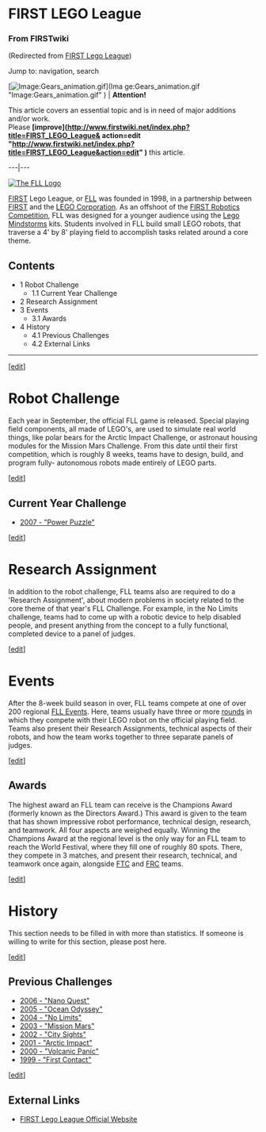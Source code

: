 # FIRST LEGO League

### From FIRSTwiki

(Redirected from [FIRST Lego
League](/index.php?title=FIRST_Lego_League&redirect=no "FIRST Lego League" ))

Jump to: navigation, search

[![Image:Gears_animation.gif](/media/1/14/Gears_animation.gif)](Ima
ge:Gears_animation.gif "Image:Gears_animation.gif" ) |  **Attention!**  

This article covers an essential topic and is in need of major additions
and/or work.  
Please **[improve](http://www.firstwiki.net/index.php?title=FIRST_LEGO_League&
action=edit
"http://www.firstwiki.net/index.php?title=FIRST_LEGO_League&action=edit" )**
this article.  
  
---|---  
  
[![The FLL Logo](/media/5/54/FLL_logo.gif)](Image:FLL_logo.gif "The
FLL Logo" )

[FIRST](first) Lego League, or [FLL](FLL "FLL"
) was founded in 1998, in a partnership between [FIRST](FIRST
"FIRST" ) and the [LEGO Corporation](LEGO_Corporation "LEGO
Corporation" ). As an offshoot of the [FIRST Robotics
Competition](FIRST_Robotics_Competition "FIRST Robotics
Competition" ), FLL was designed for a younger audience using the [Lego
Mindstorms](Lego_Mindstorms "Lego Mindstorms" ) kits. Students
involved in FLL build small LEGO robots, that traverse a 4' by 8' playing
field to accomplish tasks related around a core theme.

## Contents

  * 1 Robot Challenge
    * 1.1 Current Year Challenge
  * 2 Research Assignment
  * 3 Events
    * 3.1 Awards
  * 4 History
    * 4.1 Previous Challenges
    * 4.2 External Links  
---  
  
[[edit](/index.php?title=FIRST_LEGO_League&action=edit&section=1 "Edit
section: Robot Challenge" )]

#  Robot Challenge

Each year in September, the official FLL game is released. Special playing
field components, all made of LEGO's, are used to simulate real world things,
like polar bears for the Arctic Impact Challenge, or astronaut housing modules
for the Mission Mars Challenge. From this date until their first competition,
which is roughly 8 weeks, teams have to design, build, and program fully-
autonomous robots made entirely of LEGO parts.

[[edit](/index.php?title=FIRST_LEGO_League&action=edit&section=2 "Edit
section: Current Year Challenge" )]

##  Current Year Challenge

  * [2007 - "Power Puzzle"](FLL_Challenge_2007 "FLL Challenge 2007" )

[[edit](/index.php?title=FIRST_LEGO_League&action=edit&section=3 "Edit
section: Research Assignment" )]

#  Research Assignment

In addition to the robot challenge, FLL teams also are required to do a
'Research Assignment', about modern problems in society related to the core
theme of that year's FLL Challenge. For example, in the No Limits challenge,
teams had to come up with a robotic device to help disabled people, and
present anything from the concept to a fully functional, completed device to a
panel of judges.

[[edit](/index.php?title=FIRST_LEGO_League&action=edit&section=4 "Edit
section: Events" )]

#  Events

After the 8-week build season in over, FLL teams compete at one of over 200
regional [FLL Events](Category:FLL_Events "Category:FLL Events" ).
Here, teams usually have three or more [rounds](Round "Round" ) in
which they compete with their LEGO robot on the official playing field. Teams
also present their Research Assignments, technical aspects of their robots,
and how the team works together to three separate panels of judges.

[[edit](/index.php?title=FIRST_LEGO_League&action=edit&section=5 "Edit
section: Awards" )]

##  Awards

The highest award an FLL team can receive is the Champions Award (formerly
known as the Directors Award.) This award is given to the team that has shown
impressive robot performance, technical design, research, and teamwork. All
four aspects are weighed equally. Winning the Champions Award at the regional
level is the only way for an FLL team to reach the World Festival, where they
fill one of roughly 80 spots. There, they compete in 3 matches, and present
their research, technical, and teamwork once again, alongside
[FTC](FTC "FTC" ) and [FRC](FRC "FRC" ) teams.

[[edit](/index.php?title=FIRST_LEGO_League&action=edit&section=6 "Edit
section: History" )]

#  History

This section needs to be filled in with more than statistics. If someone is
willing to write for this section, please post here.

[[edit](/index.php?title=FIRST_LEGO_League&action=edit&section=7 "Edit
section: Previous Challenges" )]

##  Previous Challenges

  * [2006 - "Nano Quest"](FLL_Challenge_2006 "FLL Challenge 2006" )
  * [2005 - "Ocean Odyssey"](FLL_Challenge_2005 "FLL Challenge 2005" )
  * [2004 - "No Limits"](FLL_Challenge_2004 "FLL Challenge 2004" )
  * [2003 - "Mission Mars"](FLL_Challenge_2003 "FLL Challenge 2003" )
  * [2002 - "City Sights"](FLL_Challenge_2002 "FLL Challenge 2002" )
  * [2001 - "Arctic Impact"](FLL_Challenge_2001 "FLL Challenge 2001" )
  * [2000 - "Volcanic Panic"](FLL_Challenge_2000 "FLL Challenge 2000" )
  * [1999 - "First Contact"](FLL_Challenge_1999 "FLL Challenge 1999" )

  

[[edit](/index.php?title=FIRST_LEGO_League&action=edit&section=8 "Edit
section: External Links" )]

##  External Links

  * [FIRST Lego League Official Website](http://www.firstlegoleague.org/ "http://www.firstlegoleague.org/" )

